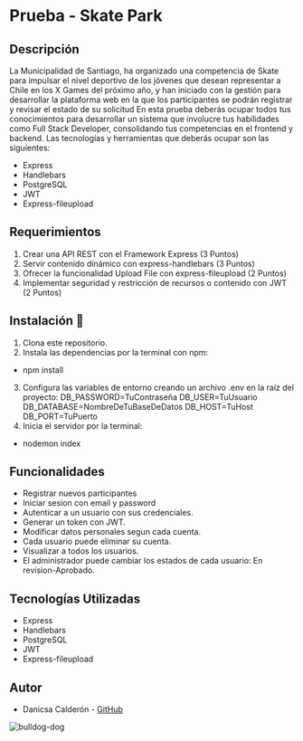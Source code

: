 # Prueba - Skate Park

## Descripción
La Municipalidad de Santiago, ha organizado una competencia de Skate para impulsar el nivel
deportivo de los jóvenes que desean representar a Chile en los X Games del próximo año, y
han iniciado con la gestión para desarrollar la plataforma web en la que los participantes se
podrán registrar y revisar el estado de su solicitud
En esta prueba deberás ocupar todos tus conocimientos para desarrollar un sistema que
involucre tus habilidades como Full Stack Developer, consolidando tus competencias en el
frontend y backend.
Las tecnologías y herramientas que deberás ocupar son las siguientes:
- Express
- Handlebars
- PostgreSQL
- JWT
- Express-fileupload

## Requerimientos
1. Crear una API REST con el Framework Express (3 Puntos)
2. Servir contenido dinámico con express-handlebars (3 Puntos)
3. Ofrecer la funcionalidad Upload File con express-fileupload (2 Puntos)
4. Implementar seguridad y restricción de recursos o contenido con JWT (2 Puntos)

## Instalación 🔧
1. Clona este repositorio.
2. Instala las dependencias por la terminal con npm:
- npm install
3. Configura las variables de entorno creando un archivo .env en la raíz del proyecto:
DB_PASSWORD=TuContraseña
DB_USER=TuUsuario
DB_DATABASE=NombreDeTuBaseDeDatos
DB_HOST=TuHost
DB_PORT=TuPuerto
4. Inicia el servidor por la terminal:
- nodemon index

## Funcionalidades
- Registrar nuevos participantes
- Iniciar sesion con email y password
- Autenticar a un usuario con sus credenciales.
- Generar un token con JWT.
- Modificar datos personales segun cada cuenta.
- Cada usuario puede eliminar su cuenta.
- Visualizar a todos los usuarios.
- El administrador puede cambiar los estados de cada usuario: En revision-Aprobado.

## Tecnologías Utilizadas
- Express
- Handlebars
- PostgreSQL
- JWT
- Express-fileupload


## Autor
- Danicsa Calderón - [GitHub](https://github.com/DaniCalderonM)

![bulldog-dog](https://github.com/DaniCalderonM/PruebaSkatePark/assets/128839529/b741a1f0-a150-4880-b53d-d6ac13b454e3)
